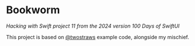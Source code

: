 # Bookworm

_Hacking with Swift project 11 from the 2024 version 100 Days of SwiftUI_

This project is based on [@twostraws](https://github.com/twostraws/HackingWithSwift) example code, alongside my mischief.
